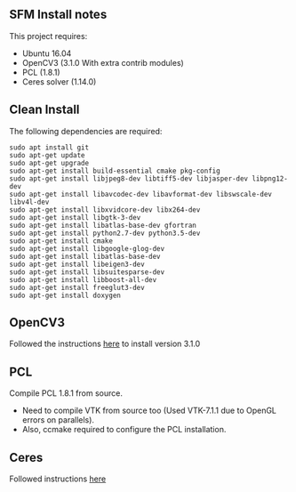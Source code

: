 ## SFM Install notes
This project requires:

- Ubuntu 16.04
- OpenCV3 (3.1.0 With extra contrib modules)
- PCL (1.8.1)
- Ceres solver (1.14.0)

## Clean Install
The following dependencies are required:

```
sudo apt install git
sudo apt-get updatesudo apt-get upgradesudo apt-get install build-essential cmake pkg-configsudo apt-get install libjpeg8-dev libtiff5-dev libjasper-dev libpng12-devsudo apt-get install libavcodec-dev libavformat-dev libswscale-dev libv4l-devsudo apt-get install libxvidcore-dev libx264-devsudo apt-get install libgtk-3-devsudo apt-get install libatlas-base-dev gfortransudo apt-get install python2.7-dev python3.5-dev
sudo apt-get install cmakesudo apt-get install libgoogle-glog-devsudo apt-get install libatlas-base-devsudo apt-get install libeigen3-devsudo apt-get install libsuitesparse-dev
sudo apt-get install libboost-all-dev
sudo apt-get install freeglut3-dev
sudo apt-get install doxygen
```

## OpenCV3

Followed the instructions [here](https://www.pyimagesearch.com/2016/10/24/ubuntu-16-04-how-to-install-opencv/) to install version 3.1.0

## PCL
Compile PCL 1.8.1 from source. 

- Need to compile VTK from source too (Used VTK-7.1.1 due to OpenGL errors on parallels).
- Also, ccmake required to configure the PCL installation.

## Ceres
Followed instructions [here](http://ceres-solver.org/installation.html#linux)